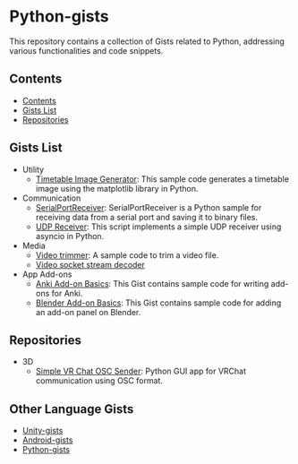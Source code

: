 # Python-gists
This repository contains a collection of Gists related to Python, addressing various functionalities and code snippets.

## Contents
- [Contents](#contents)
- [Gists List](#gists-list)
- [Repositories](#repositories)

## Gists List
- Utility
  - [Timetable Image Generator](https://gist.github.com/t-34400/6661ebc2483087416be9788c2f527b7f): This sample code generates a timetable image using the matplotlib library in Python.
- Communication
  - [SerialPortReceiver](https://gist.github.com/t-34400/c8f9104c2c33ac7b27c973098b170d55): SerialPortReceiver is a Python sample for receiving data from a serial port and saving it to binary files.
  - [UDP Receiver](https://gist.github.com/t-34400/f7b10966d0bc448b1dd124d928c8b8ee#udp-receiver): This script implements a simple UDP receiver using asyncio in Python.
- Media
  - [Video trimmer](https://gist.github.com/t-34400/c23ad49bc83cf6695de099b744e918bd): A sample code to trim a video file.
  - [Video socket stream decoder](https://gist.github.com/t-34400/63f5560c4b994df5ae34c6c756cf62a7)
- App Add-ons
  - [Anki Add-on Basics](https://gist.github.com/t-34400/13d441a1bfbf413711b7f99101cc8a44): This Gist contains sample code for writing add-ons for Anki.
  - [Blender Add-on Basics](https://gist.github.com/t-34400/0029ed9c2e511ca200fabe7778beb977): This Gist contains sample code for adding an add-on panel on Blender.

## Repositories
- 3D
  - [Simple VR Chat OSC Sender](https://github.com/t-34400/SimpleVRChatOSCSender): Python GUI app for VRChat communication using OSC format.

## Other Language Gists
- [Unity-gists](https://github.com/t-34400/Unity-gists)
- [Android-gists](https://github.com/t-34400/Android-gists)
- [Python-gists](https://github.com/t-34400/Python-gists)

